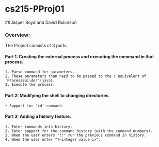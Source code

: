 cs215-PProj01
=============

##Jasper Boyd and David Robinson

### Overview: 

The Project consists of 3 parts. 

#### Part 1: Creating the external process and executing the command in that process. 

	1. Parse command for parameters.
	2. These parameters than need to be passed to the c equivalent of 'ProcessBuilder'(java).
	3. Execute the process.  

#### Part 2: Modifying the shell to changing directories.

	* Support for 'cd' command. 

#### Part 3: Adding a history feature.  

	1. Enter commands into history.
	2. Enter support for the command history (with the command numbers). 
	3. When the user enters "!!" run the previous command in history. 
	4. When the user enter "!<integer value i>".
